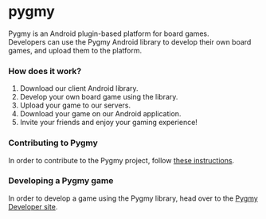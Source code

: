 pygmy
=====

Pygmy is an Android plugin-based platform for board games.  
Developers can use the Pygmy Android library to develop their own board games, and upload them to the platform.

### How does it work?
1. Download our client Android library.
2. Develop your own board game using the library.
3. Upload your game to our servers.
4. Download your game on our Android application.
5. Invite your friends and enjoy your gaming experience!

### Contributing to Pygmy
In order to contribute to the Pygmy project, follow [these instructions]().

### Developing a Pygmy game
In order to develop a game using the Pygmy library, head over to the [Pygmy Developer site](http://nicolas.jouanlanne.emi.u-bordeaux1.fr/PygmyDeveloper/).
